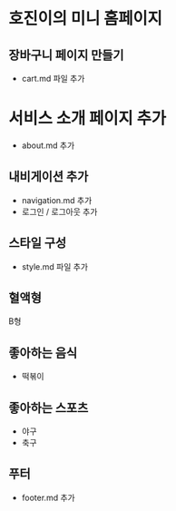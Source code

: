 # 호진이의 미니 홈페이지

## 장바구니 페이지 만들기

- cart.md 파일 추가

# 서비스 소개 페이지 추가

- about.md 추가

## 내비게이션 추가

- navigation.md 추가
- 로그인 / 로그아웃 추가

## 스타일 구성

- style.md 파일 추가

## 혈액형

B형

## 좋아하는 음식

- 떡볶이

## 좋아하는 스포츠

- 야구
- 축구

## 푸터

- footer.md 추가
